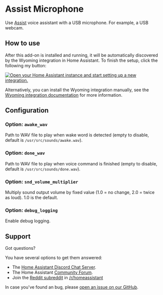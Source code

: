 # Assist Microphone

Use [Assist](https://www.home-assistant.io/voice_control/) voice assistant with a USB microphone. For example, a USB webcam.

## How to use

After this add-on is installed and running, it will be automatically discovered
by the Wyoming integration in Home Assistant. To finish the setup,
click the following my button:

[![Open your Home Assistant instance and start setting up a new integration.](https://my.home-assistant.io/badges/config_flow_start.svg)](https://my.home-assistant.io/redirect/config_flow_start/?domain=wyoming)

Alternatively, you can install the Wyoming integration manually, see the
[Wyoming integration documentation](https://www.home-assistant.io/integrations/wyoming/)
for more information.

## Configuration

### Option: `awake_wav`

Path to WAV file to play when wake word is detected (empty to disable, default is `/usr/src/sounds/awake.wav`).

### Option: `done_wav`

Path to WAV file to play when voice command is finished (empty to disable, default is `/usr/src/sounds/done.wav`).

### Option: `snd_volume_multiplier`

Multiply sound output volume by fixed value (1.0 = no change, 2.0 = twice as loud). 1.0 is the default.

### Option: `debug_logging`

Enable debug logging.

## Support

Got questions?

You have several options to get them answered:

- The [Home Assistant Discord Chat Server][discord].
- The Home Assistant [Community Forum][forum].
- Join the [Reddit subreddit][reddit] in [/r/homeassistant][reddit]

In case you've found an bug, please [open an issue on our GitHub][issue].

[discord]: https://discord.gg/c5DvZ4e
[forum]: https://community.home-assistant.io
[issue]: https://github.com/home-assistant/addons/issues
[reddit]: https://reddit.com/r/homeassistant
[repository]: https://github.com/hassio-addons/repository
